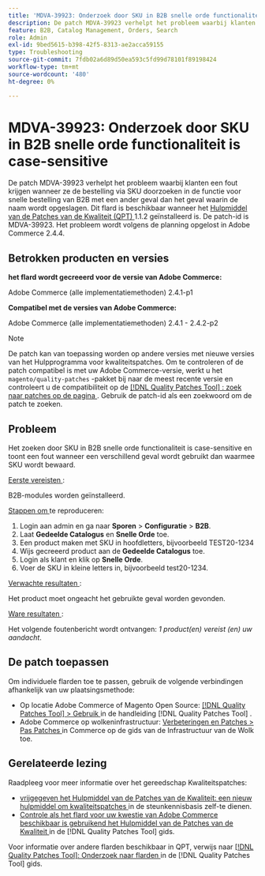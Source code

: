 ```yaml
---
title: 'MDVA-39923: Onderzoek door SKU in B2B snelle orde functionaliteit is case-sensitive'
description: De patch MDVA-39923 verhelpt het probleem waarbij klanten een fout krijgen wanneer ze de bestelling via SKU doorzoeken in de functie voor snelle bestelling van B2B met een ander geval dan het geval waarin de naam wordt opgeslagen. Deze patch is beschikbaar wanneer [Quality Patches Tool (QPT)] (https://experienceleague.adobe.com/en/docs/commerce-operations/tools/quality-patches-tool/quality-patches-tool-to-self-serve-quality-patches) 1.1.2 is geïnstalleerd. De patch-id is MDVA-39923. Het probleem wordt volgens de planning opgelost in Adobe Commerce 2.4.4.
feature: B2B, Catalog Management, Orders, Search
role: Admin
exl-id: 9bed5615-b398-42f5-8313-ae2acca59155
type: Troubleshooting
source-git-commit: 7fdb02a6d89d50ea593c5fd99d78101f89198424
workflow-type: tm+mt
source-wordcount: '480'
ht-degree: 0%

---
```


# MDVA-39923: Onderzoek door SKU in B2B snelle orde functionaliteit is case-sensitive

De patch MDVA-39923 verhelpt het probleem waarbij klanten een fout krijgen wanneer ze de bestelling via SKU doorzoeken in de functie voor snelle bestelling van B2B met een ander geval dan het geval waarin de naam wordt opgeslagen. Dit flard is beschikbaar wanneer het [ Hulpmiddel van de Patches van de Kwaliteit (QPT) ](https://experienceleague.adobe.com/en/docs/commerce-operations/tools/quality-patches-tool/quality-patches-tool-to-self-serve-quality-patches) 1.1.2 geïnstalleerd is. De patch-id is MDVA-39923. Het probleem wordt volgens de planning opgelost in Adobe Commerce 2.4.4.

## Betrokken producten en versies

**het flard wordt gecreeerd voor de versie van Adobe Commerce:**

Adobe Commerce (alle implementatiemethoden) 2.4.1-p1

**Compatibel met de versies van Adobe Commerce:**

Adobe Commerce (alle implementatiemethoden) 2.4.1 - 2.4.2-p2

>[!NOTE]
>
>De patch kan van toepassing worden op andere versies met nieuwe versies van het Hulpprogramma voor kwaliteitspatches. Om te controleren of de patch compatibel is met uw Adobe Commerce-versie, werkt u het `magento/quality-patches` -pakket bij naar de meest recente versie en controleert u de compatibiliteit op de [[!DNL Quality Patches Tool] : zoek naar patches op de pagina ](https://experienceleague.adobe.com/en/docs/commerce-operations/tools/quality-patches-tool/quality-patches-tool-to-self-serve-quality-patches) . Gebruik de patch-id als een zoekwoord om de patch te zoeken.

## Probleem

Het zoeken door SKU in B2B snelle orde functionaliteit is case-sensitive en toont een fout wanneer een verschillend geval wordt gebruikt dan waarmee SKU wordt bewaard.

<u> Eerste vereisten </u>:

B2B-modules worden geïnstalleerd.

<u> Stappen om </u> te reproduceren:

1. Login aan admin en ga naar **Sporen** > **Configuratie** > **B2B**.
1. Laat **Gedeelde Catalogus** en **Snelle Orde** toe.
1. Een product maken met SKU in hoofdletters, bijvoorbeeld TEST20-1234
1. Wijs gecreeerd product aan de **Gedeelde Catalogus** toe.
1. Login als klant en klik op **Snelle Orde**.
1. Voer de SKU in kleine letters in, bijvoorbeeld test20-1234.

<u> Verwachte resultaten </u>:

Het product moet ongeacht het gebruikte geval worden gevonden.

<u> Ware resultaten </u>:

Het volgende foutenbericht wordt ontvangen: *1 product(en) vereist (en) uw aandacht*.

## De patch toepassen

Om individuele flarden toe te passen, gebruik de volgende verbindingen afhankelijk van uw plaatsingsmethode:

* Op locatie Adobe Commerce of Magento Open Source: [[!DNL Quality Patches Tool] > Gebruik ](/help/tools/quality-patches-tool/usage.md) in de handleiding [!DNL Quality Patches Tool] .
* Adobe Commerce op wolkeninfrastructuur: [ Verbeteringen en Patches > Pas Patches ](https://experienceleague.adobe.com/docs/commerce-cloud-service/user-guide/develop/upgrade/apply-patches.html) in Commerce op de gids van de Infrastructuur van de Wolk toe.

## Gerelateerde lezing

Raadpleeg voor meer informatie over het gereedschap Kwaliteitspatches:

* [ vrijgegeven het Hulpmiddel van de Patches van de Kwaliteit: een nieuw hulpmiddel om kwaliteitspatches ](https://experienceleague.adobe.com/en/docs/commerce-operations/tools/quality-patches-tool/quality-patches-tool-to-self-serve-quality-patches) in de steunkennisbasis zelf-te dienen.
* [ Controle als het flard voor uw kwestie van Adobe Commerce beschikbaar is gebruikend het Hulpmiddel van de Patches van de Kwaliteit ](/help/tools/quality-patches-tool/patches-available-in-qpt/check-patch-for-magento-issue-with-magento-quality-patches.md) in de [!DNL Quality Patches Tool] gids.

Voor informatie over andere flarden beschikbaar in QPT, verwijs naar [[!DNL Quality Patches Tool]: Onderzoek naar flarden ](https://experienceleague.adobe.com/tools/commerce-quality-patches/index.html) in de [!DNL Quality Patches Tool] gids.

